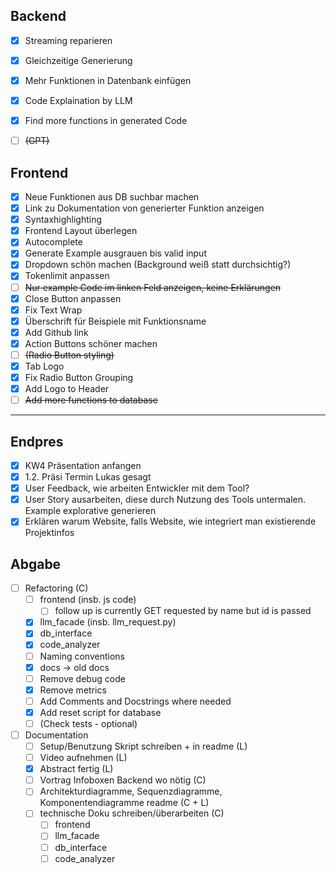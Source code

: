 ## Backend
- [x] Streaming reparieren
- [x] Gleichzeitige Generierung
- [x] Mehr Funktionen in Datenbank einfügen
- [x] Code Explaination by LLM
- [x] Find more functions in generated Code
- [ ] ~~(GPT)~~


## Frontend
- [x] Neue Funktionen aus DB suchbar machen
- [x] Link zu Dokumentation von generierter Funktion anzeigen
- [x] Syntaxhighlighting
- [x] Frontend Layout überlegen
- [x] Autocomplete
- [x] Generate Example ausgrauen bis valid input
- [x] Dropdown schön machen (Background weiß statt durchsichtig?)
- [x] Tokenlimit anpassen
- [ ] ~~Nur example Code im linken Feld anzeigen, keine Erklärungen~~
- [x] Close Button anpassen
- [x] Fix Text Wrap
- [x] Überschrift für Beispiele mit Funktionsname
- [x] Add Github link
- [x] Action Buttons schöner machen
- [ ] ~~(Radio Button styling)~~
- [x] Tab Logo
- [x] Fix Radio Button Grouping
- [x] Add Logo to Header
- [ ] ~~Add more functions to database~~

-------------------------------------------------------------------------------

## Endpres
- [x] KW4 Präsentation anfangen
- [x] 1.2. Präsi Termin Lukas gesagt
- [x] User Feedback, wie arbeiten Entwickler mit dem Tool?
- [x] User Story ausarbeiten, diese durch Nutzung des Tools untermalen. Example explorative generieren
- [x] Erklären warum Website, falls Website, wie integriert man existierende Projektinfos

## Abgabe
- [ ] Refactoring (C)
  - [ ] frontend (insb. js code)
    - [ ] follow up is currently GET requested by name but id is passed
  - [x] llm_facade (insb. llm_request.py)
  - [x] db_interface
  - [x] code_analyzer
  - [ ] Naming conventions
  - [x] docs -> old docs
  - [ ] Remove debug code
  - [x] Remove metrics
  - [ ] Add Comments and Docstrings where needed
  - [x] Add reset script for database
  - [ ] (Check tests - optional)
- [ ] Documentation
  - [ ] Setup/Benutzung Skript schreiben + in readme (L)
  - [ ] Video aufnehmen (L)
  - [x] Abstract fertig (L)
  - [ ] Vortrag Infoboxen Backend wo nötig (C)
  - [ ] Architekturdiagramme, Sequenzdiagramme, Komponentendiagramme readme (C + L)
  - [ ] technische Doku schreiben/überarbeiten (C)
    - [ ] frontend
    - [ ] llm_facade
    - [ ] db_interface
    - [ ] code_analyzer
